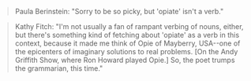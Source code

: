 >Paula Berinstein: "Sorry to be so picky, but 'opiate' isn't a verb."

>Kathy Fitch: "I'm not usually a fan of rampant verbing of nouns, either, but there's something kind of fetching about 'opiate' as a verb in this context, because it made me think of Opie of Mayberry, USA--one of the epicenters of imaginary solutions to real problems. [On the Andy Griffith Show, where Ron Howard played Opie.] So, the poet trumps the grammarian, this time."
